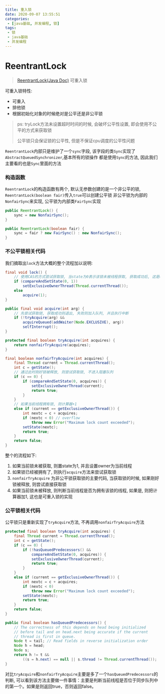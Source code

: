 ```yaml
---
title: 重入锁
date: 2020-09-07 13:55:51
categories:
 - [java基础, 并发编程, 锁]
tags:
 - 锁
 - java基础
 - 并发编程
---
```

# ReentrantLock

> [ReentrantLock(Java Doc)](https://docs.oracle.com/javase/8/docs/api/java/util/concurrent/locks/ReentrantLock.html) 可重入锁

可重入锁特性:
    
- 可重入
- 排他锁
- 根据初始化对象的时候绝对是公平还是非公平锁

> ps: tryLock方法未设置超时时间的时候, 会破坏公平性设置, 即会使用不公平的方式来获取锁
>
> 公平锁只会保证锁的公平性, 但是不保证cpu调度的公平性问题

`ReentrantLock`内部只是维护了一个`sync`字段, 该字段的类`Sync`实现了`AbstractQueuedSynchronizer`,基本所有的锁操作
 都是使用`Sync`的方法, 因此我们主要看的也是`Sync`里面的方法
 
<!-- more -->


### 构造函数

`ReentrantLock`的构造函数有两个, 默认无参数创建的是一个非公平的锁, `ReentrantLock(boolean fair)`传入`true`可以创建公平锁
非公平锁为内部的`NonfairSync`来实现, 公平锁为内部类`FairSync`实现
```java
public ReentrantLock() {
    sync = new NonfairSync();
}

public ReentrantLock(boolean fair) {
    sync = fair ? new FairSync() : new NonfairSync();
}
```

### 不公平锁相关代码

我们摘取出`lock`方法大概的整个流程加以说明:

```java
final void lock() {
    // 使用CAS的方式尝试获取锁, 当state为0表示该锁未被线程获取, 获取成功后, 这是owner为当前线程
    if (compareAndSetState(0, 1))
        setExclusiveOwnerThread(Thread.currentThread());
    else
        acquire(1);
}

public final void acquire(int arg) {
    // 先尝试获取锁, 获取成功则退出, 失败则加入队列, 并且执行中断
    if (!tryAcquire(arg) &&
        acquireQueued(addWaiter(Node.EXCLUSIVE), arg))
        selfInterrupt();
}

protected final boolean tryAcquire(int acquires) {
    return nonfairTryAcquire(acquires);
}

final boolean nonfairTryAcquire(int acquires) {
    final Thread current = Thread.currentThread();
    int c = getState();
    // 通过此时刚好锁被释放, 则尝试获取锁, 不进入阻塞队列
    if (c == 0) {
        if (compareAndSetState(0, acquires)) {
            setExclusiveOwnerThread(current);
            return true;
        }
    }
    // 如果当前线程拥有锁, 则计算器+1
    else if (current == getExclusiveOwnerThread()) {
        int nextc = c + acquires;
        if (nextc < 0) // overflow
            throw new Error("Maximum lock count exceeded");
        setState(nextc);
        return true;
    }
    return false;
}
```

整个的流程如下:

1. 如果当前锁未被获取, 则置state为1, 并且设置owner为当前线程
2. 如果锁已经被拥有了, 则执行`acquire`方法来尝试获取锁
3. `nonfairTryAcquire` 为非公平锁获取锁的主要代码, 当获取锁的时候, 如果刚好锁被释放, 则尝试直接获取锁
4. 如果当前锁未被释放, 则判断当前线程是否为拥有该锁的线程, 如果是, 则把计算器加1, 这也是可重入锁的实现

### 公平锁相关代码

公平锁只是重新实现了`tryAcquire`方法, 不再调用`nonfairTryAcquire`方法

```java
protected final boolean tryAcquire(int acquires) {
    final Thread current = Thread.currentThread();
    int c = getState();
    if (c == 0) {
        if (!hasQueuedPredecessors() &&
            compareAndSetState(0, acquires)) {
            setExclusiveOwnerThread(current);
            return true;
        }
    }
    else if (current == getExclusiveOwnerThread()) {
        int nextc = c + acquires;
        if (nextc < 0)
            throw new Error("Maximum lock count exceeded");
        setState(nextc);
        return true;
    }
    return false;
}

public final boolean hasQueuedPredecessors() {
    // The correctness of this depends on head being initialized
    // before tail and on head.next being accurate if the current
    // thread is first in queue.
    Node t = tail; // Read fields in reverse initialization order
    Node h = head;
    Node s;
    return h != t &&
        ((s = h.next) == null || s.thread != Thread.currentThread());
}
```

对比`tryAcquire`和`nonfairTryAcquire`主要是多了一个`hasQueuedPredecessors`的判断,
可以看到该方法主要做一件事情：主要是判断当前线程是否位于同步队列中的第一个。如果是则返回true，否则返回false。